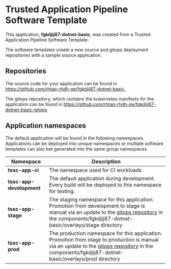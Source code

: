 # Trusted Application Pipeline Software Template

This application, **fgkdjij87-dotnet-basic**, was created from a Trusted Application Pipeline Software Template.

The software templates create a new source and gitops deployment repositories with a sample source application. 

## Repositories

The source code for your application can be found in [https://github.com/rhtap-rhdh-qe/fgkdjij87-dotnet-basic ](https://github.com/rhtap-rhdh-qe/fgkdjij87-dotnet-basic ).
 
The gitops repository, which contains the kubernetes manifests for the application can be found in 
[https://github.com/rhtap-rhdh-qe/fgkdjij87-dotnet-basic-gitops ](https://github.com/rhtap-rhdh-qe/fgkdjij87-dotnet-basic-gitops ) 

## Application namespaces 

The default application will be found in the following namespaces. Applications can be deployed into unique namespaces or multiple software templates can also bet generated into the same group namespaces.  

|  Namespace   |  Description   |  
| -------- | -------- |
| **tssc-app-ci** | The namespace used for CI workloads |
| **tssc-app-development** | The default application during development. Every build will be deployed to this namespace for testing. |
| **tssc-app-stage** | The staging namespace for this application. Promotion from development to stage is manual via an update to the [gitops repository](https://github.com/rhtap-rhdh-qe/fgkdjij87-dotnet-basic-gitops ) in the components/fgkdjij87-dotnet-basic/overlays/stage directory |
| **tssc-app-prod** | The production namespace for this application. Promotion from stage to production is manual via an update to the [gitops repository](https://github.com/rhtap-rhdh-qe/fgkdjij87-dotnet-basic-gitops ) in the components/fgkdjij87-dotnet-basic/overlays/prod directory |